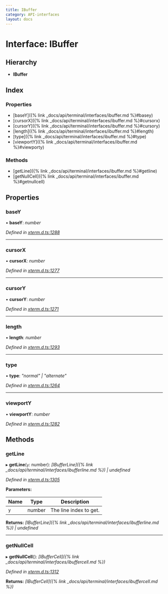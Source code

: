 ```yaml
---
title: IBuffer
category: API-interfaces
layout: docs
---
```



# Interface: IBuffer

## Hierarchy

* **IBuffer**

## Index

### Properties

* [baseY]({% link _docs/api/terminal/interfaces/ibuffer.md %}#basey)
* [cursorX]({% link _docs/api/terminal/interfaces/ibuffer.md %}#cursorx)
* [cursorY]({% link _docs/api/terminal/interfaces/ibuffer.md %}#cursory)
* [length]({% link _docs/api/terminal/interfaces/ibuffer.md %}#length)
* [type]({% link _docs/api/terminal/interfaces/ibuffer.md %}#type)
* [viewportY]({% link _docs/api/terminal/interfaces/ibuffer.md %}#viewporty)

### Methods

* [getLine]({% link _docs/api/terminal/interfaces/ibuffer.md %}#getline)
* [getNullCell]({% link _docs/api/terminal/interfaces/ibuffer.md %}#getnullcell)

## Properties

###  baseY

• **baseY**: *number*

*Defined in [xterm.d.ts:1288](https://github.com/xtermjs/xterm.js/blob/5.0.0/typings/xterm.d.ts#L1288)*

___

###  cursorX

• **cursorX**: *number*

*Defined in [xterm.d.ts:1277](https://github.com/xtermjs/xterm.js/blob/5.0.0/typings/xterm.d.ts#L1277)*

___

###  cursorY

• **cursorY**: *number*

*Defined in [xterm.d.ts:1271](https://github.com/xtermjs/xterm.js/blob/5.0.0/typings/xterm.d.ts#L1271)*

___

###  length

• **length**: *number*

*Defined in [xterm.d.ts:1293](https://github.com/xtermjs/xterm.js/blob/5.0.0/typings/xterm.d.ts#L1293)*

___

###  type

• **type**: *"normal" | "alternate"*

*Defined in [xterm.d.ts:1264](https://github.com/xtermjs/xterm.js/blob/5.0.0/typings/xterm.d.ts#L1264)*

___

###  viewportY

• **viewportY**: *number*

*Defined in [xterm.d.ts:1282](https://github.com/xtermjs/xterm.js/blob/5.0.0/typings/xterm.d.ts#L1282)*

## Methods

###  getLine

▸ **getLine**(`y`: number): *[IBufferLine]({% link _docs/api/terminal/interfaces/ibufferline.md %}) | undefined*

*Defined in [xterm.d.ts:1305](https://github.com/xtermjs/xterm.js/blob/5.0.0/typings/xterm.d.ts#L1305)*

**Parameters:**

Name | Type | Description |
------ | ------ | ------ |
`y` | number | The line index to get.  |

**Returns:** *[IBufferLine]({% link _docs/api/terminal/interfaces/ibufferline.md %}) | undefined*

___

###  getNullCell

▸ **getNullCell**(): *[IBufferCell]({% link _docs/api/terminal/interfaces/ibuffercell.md %})*

*Defined in [xterm.d.ts:1312](https://github.com/xtermjs/xterm.js/blob/5.0.0/typings/xterm.d.ts#L1312)*

**Returns:** *[IBufferCell]({% link _docs/api/terminal/interfaces/ibuffercell.md %})*
